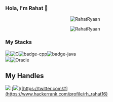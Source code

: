 ### Hola, I'm Rahat 👋

<p align="center"> <img src="https://github-readme-stats.vercel.app/api?username=RahatRyaan&show_icons=true&count_private=true&theme=dark" alt="RahatRyaan" />  
  
<p align="center"> <img src="https://github-readme-stats.vercel.app/api/top-langs/?username=RahatRyaan&layout=compact&theme=dark" alt="RahatRyaan" /> 
  
 ### My Stacks
<img src="https://img.shields.io/badge/Languages-151515?style=for-the-badge&logo=plex&logoColor=FFFFFF">![C](https://img.shields.io/badge/c-151515?style=for-the-badge&logo=c&logoColor=79740e&labelColor=151515)![badge-cpp](https://img.shields.io/badge/c%2B%2B-151515?style=for-the-badge&logo=c%2B%2B&logoColor=79740e&labelColor=151515)![badge-java](https://img.shields.io/badge/java-151515?style=for-the-badge&logo=java&logoColor=79740e&labelColor=151515) <br/>
<img src="https://img.shields.io/badge/Database-151515?style=for-the-badge&logo=Redis&logoColor=FFFFFF">![Oracle](https://img.shields.io/badge/oracle-151515?style=for-the-badge&logo=oracle&logoColor=79740e&labelColor=151515)
  
  
## My Handles
 [<img src="https://img.shields.io/badge/Rahat-151515?style=for-the-badge&logo=linkedin&logoColor=white">](https://www.linkedin.com/in/rahat-hasan-akanda-06303a12a/)
 [<img src="https://img.shields.io/badge/Rahat-151515?style=for-the-badge&logo=twitter&logoColor=blue">]([https://twitter.com/#](https://www.hackerrank.com/profile/rh_rahat16) 

